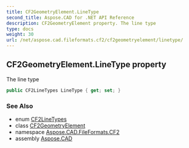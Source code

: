 ```yaml
---
title: CF2GeometryElement.LineType
second_title: Aspose.CAD for .NET API Reference
description: CF2GeometryElement property. The line type
type: docs
weight: 30
url: /net/aspose.cad.fileformats.cf2/cf2geometryelement/linetype/
---
```

## CF2GeometryElement.LineType property

The line type

```csharp
public CF2LineTypes LineType { get; set; }
```

### See Also

* enum [CF2LineTypes](../../cf2linetypes/)
* class [CF2GeometryElement](../)
* namespace [Aspose.CAD.FileFormats.CF2](../../cf2geometryelement/)
* assembly [Aspose.CAD](../../../)


